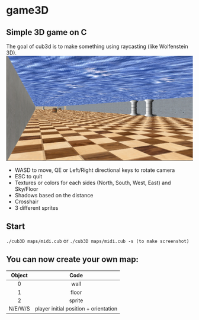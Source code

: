 # game3D

## Simple 3D game on C
The goal of cub3d is to make something using raycasting (like Wolfenstein 3D).
![alt tag](https://github.com/Gi3a/game3D/blob/main/screen.png)
* WASD to move, QE or Left/Right directional keys to rotate camera
* ESC to quit
* Textures or colors for each sides (North, South, West, East) and Sky/Floor
* Shadows based on the distance
* Crosshair
* 3 different sprites

## Start
```./cub3D maps/midi.cub```
or
```./cub3D maps/midi.cub -s (to make screenshot)```

## You can now create your own map:
| Object | Code |
|:----------------:|:-----------------:|
| 0 | wall |
| 1 | floor |
| 2 | sprite |
| N/E/W/S | player initial position + orientation |
